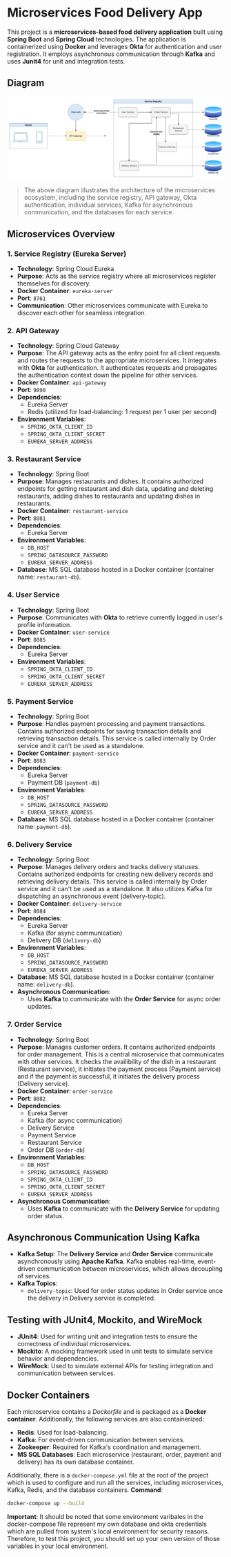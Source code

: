 # Microservices Food Delivery App

This project is a **microservices-based food delivery application** built using **Spring Boot** and **Spring Cloud** technologies. The application is containerized using **Docker** and leverages **Okta** for authentication and user registration. It employs asynchronous communication through **Kafka** and uses **Junit4** for unit and integration tests.

## Diagram

![Architecture Diagram](./food-delivery-microservices-diagram.jpg)

> The above diagram illustrates the architecture of the microservices ecosystem, including the service registry, API gateway, Okta authentication, individual services, Kafka for asynchronous communication, and the databases for each service.

## Microservices Overview

### 1. **Service Registry (Eureka Server)**

- **Technology**: Spring Cloud Eureka
- **Purpose**: Acts as the service registry where all microservices register themselves for discovery.
- **Docker Container**: `eureka-server`
- **Port**: `8761`
- **Communication**: Other microservices communicate with Eureka to discover each other for seamless integration.

### 2. **API Gateway**

- **Technology**: Spring Cloud Gateway
- **Purpose**: The API gateway acts as the entry point for all client requests and routes the requests to the appropriate microservices. It integrates with **Okta** for authentication. It authenticates requests and propagates the authentication context down the pipeline for other services.
- **Docker Container**: `api-gateway`
- **Port**: `9090`
- **Dependencies**:
  - Eureka Server
  - Redis (utilized for load-balancing: 1 request per 1 user per second)
- **Environment Variables**:
  - `SPRING_OKTA_CLIENT_ID`
  - `SPRING_OKTA_CLIENT_SECRET`
  - `EUREKA_SERVER_ADDRESS`
    
### 3. **Restaurant Service**

- **Technology**: Spring Boot
- **Purpose**: Manages restaurants and dishes. It contains authorized endpoints for getting restaurant and dish data, updating and deleting restaurants, adding dishes to restaurants and updating dishes in restaurants.
- **Docker Container**: `restaurant-service`
- **Port**: `8081`
- **Dependencies**:
  - Eureka Server
- **Environment Variables**:
  - `DB_HOST`
  - `SPRING_DATASOURCE_PASSWORD`
  - `EUREKA_SERVER_ADDRESS`
- **Database**: MS SQL database hosted in a Docker container (container name: `restaurant-db`).

### 4. **User Service**

- **Technology**: Spring Boot
- **Purpose**: Communicates with **Okta** to retrieve currently logged in user's profile information.
- **Docker Container**: `user-service`
- **Port**: `8085`
- **Dependencies**:
  - Eureka Server
- **Environment Variables**:
  - `SPRING_OKTA_CLIENT_ID`
  - `SPRING_OKTA_CLIENT_SECRET`
  - `EUREKA_SERVER_ADDRESS`

### 5. **Payment Service**

- **Technology**: Spring Boot
- **Purpose**: Handles payment processing and payment transactions. Contains authorized endpoints for saving transaction details and retrieving transaction details. This service is called internally by Order service and it can't be used as a standalone.
- **Docker Container**: `payment-service`
- **Port**: `8083`
- **Dependencies**:
  - Eureka Server
  - Payment DB (`payment-db`)
- **Environment Variables**:
  - `DB_HOST`
  - `SPRING_DATASOURCE_PASSWORD`
  - `EUREKA_SERVER_ADDRESS`
- **Database**: MS SQL database hosted in a Docker container (container name: `payment-db`).

### 6. **Delivery Service**

- **Technology**: Spring Boot
- **Purpose**: Manages delivery orders and tracks delivery statuses. Contains authorized endpoints for creating new delivery records and retrieving delivery details. This service is called internally by Order service and it can't be used as a standalone. It also utilizes Kafka for dispatching an asynchronous event (delivery-topic).
- **Docker Container**: `delivery-service`
- **Port**: `8084`
- **Dependencies**:
  - Eureka Server
  - Kafka (for async communication)
  - Delivery DB (`delivery-db`)
- **Environment Variables**:
  - `DB_HOST`
  - `SPRING_DATASOURCE_PASSWORD`
  - `EUREKA_SERVER_ADDRESS`
- **Database**: MS SQL database hosted in a Docker container (container name: `delivery-db`).
- **Asynchronous Communication**:
  - Uses **Kafka** to communicate with the **Order Service** for async order updates.

### 7. **Order Service**

- **Technology**: Spring Boot
- **Purpose**: Manages customer orders. It contains authorized endpoints for order management. This is a central microservice that communicates with other services. It checks the availibility of the dish in a restaurant (Restaurant service), it initiates the payment process (Payment service) and if the payment is successful, it initiates the delivery process (Delivery service).
- **Docker Container**: `order-service`
- **Port**: `8082`
- **Dependencies**:
  - Eureka Server
  - Kafka (for async communication)
  - Delivery Service
  - Payment Service
  - Restaurant Service
  - Order DB (`order-db`)
- **Environment Variables**:
  - `DB_HOST`
  - `SPRING_DATASOURCE_PASSWORD`
  - `SPRING_OKTA_CLIENT_ID`
  - `SPRING_OKTA_CLIENT_SECRET`
  - `EUREKA_SERVER_ADDRESS`
- **Asynchronous Communication**:
  - Uses **Kafka** to communicate with the **Delivery Service** for updating order status.

## Asynchronous Communication Using Kafka

- **Kafka Setup**: The **Delivery Service** and **Order Service** communicate asynchronously using **Apache Kafka**. Kafka enables real-time, event-driven communication between microservices, which allows decoupling of services.
- **Kafka Topics**:
  - `delivery-topic`: Used for order status updates in Order service once the delivery in Delivery service is completed.

## Testing with JUnit4, Mockito, and WireMock

- **JUnit4**: Used for writing unit and integration tests to ensure the correctness of individual microservices.
- **Mockito**: A mocking framework used in unit tests to simulate service behavior and dependencies.
- **WireMock**: Used to simulate external APIs for testing integration and communication between services.

## Docker Containers

Each microservice contains a *Dockerfile* and is packaged as a **Docker container**. Additionally, the following services are also containerized:

- **Redis**: Used for load-balancing.
- **Kafka**: For event-driven communication between services.
- **Zookeeper**: Required for Kafka's coordination and management.
- **MS SQL Databases**: Each microservice (restaurant, order, payment and delivery) has its own database container.

Additionally, there is a `docker-compose.yml` file at the root of the project which is used  to configure and run all the services, including microservices, Kafka, Redis, and the database containers.
**Command**: 
   ```bash
   docker-compose up --build
   ```
**Important**: It should be noted that some environment varibales in the docker-compose file represent my own database and okta credentials which are pulled from system's local environment for security reasons. Therefore, to test this project, you should set up your own version of those variables in your local environment.


